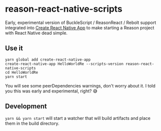 # reason-react-native-scripts

Early, experimental version of BuckleScript / ReasonReact / Rebolt support integrated into [Create React Native App](https://github.com/react-community/create-react-native-app) to make starting a Reason project with React Native dead simple.

## Use it

```
yarn global add create-react-native-app
create-react-native-app HelloWorldRe --scripts-version reason-react-native-scripts
cd HelloWorldRe
yarn start
```

You will see some peerDependencies warnings, don't worry about it. I told you this was early and experimental, right? 😅

## Development

`yarn && yarn start` will start a watcher that will build artifacts and place them in the build directory.
